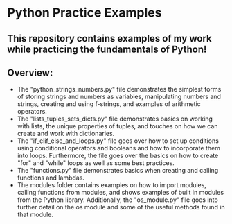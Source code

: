 # Python Practice Examples

## This repository contains examples of my work while practicing the fundamentals of Python!

## Overview:

- The "python_strings_numbers.py" file demonstrates the simplest forms of storing strings and numbers as variables, manipulating numbers and strings, creating and using f-strings, and examples of arithmetic operators.
- The "lists_tuples_sets_dicts.py" file demonstrates basics on working with lists, the unique properties of tuples, and touches on how we can create and work with dictionaries.
- The "if_elif_else_and_loops.py" file goes over how to set up conditions using conditional operators and booleans and how to incorporate them into loops. Furthermore, the file goes over the basics on how to create "for" and "while" loops as well as some best practices.
- The "functions.py" file demonstrates basics when creating and calling functions and lambdas.
- The modules folder contains examples on how to import modules, calling functions from modules, and shows examples of built in modules from the Python library. Additionally, the "os_module.py" file goes into further detail on the os module and some of the useful methods found in that module.